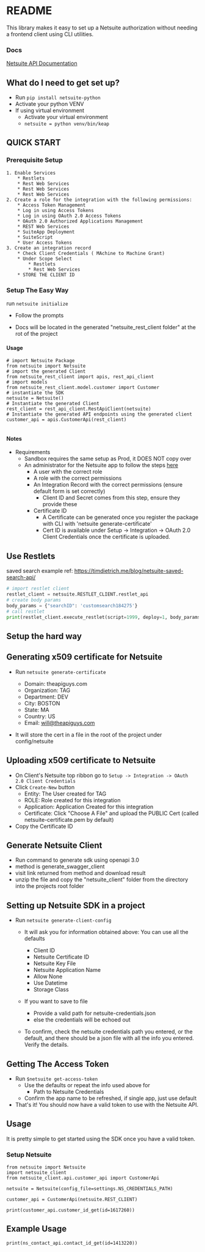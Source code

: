 # README #

This library makes it easy to set up a Netsuite authorization without needing a frontend client using CLI utilities.

### Docs ###
[Netsuite API Documentation](https://docs.oracle.com/en/cloud/saas/netsuite/ns-online-help/section_158022624537.html)

## What do I need to get set up? ##
* Run `pip install netsuite-python`
* Activate your python VENV
* If using virtual environment 
  * Activate your virtual environment
  * `netsuite = python venv/bin/keap`

## QUICK START ##

### Prerequisite  Setup ###
    1. Enable Services
        * Restlets
        * Rest Web Services
        * Rest Web Services
        * Rest Web Services
    2. Create a role for the integration with the following permissions:
        * Access Token Management
        * Log in using Access Tokens	
        * Log in using OAuth 2.0 Access Tokens	
        * OAuth 2.0 Authorized Applications Management	
        * REST Web Services	
        * SuiteApp Deployment	
        * SuiteScript
        * User Access Tokens	
    3. Create an integration record 
        * Check Client Credentials ( MAchine to Machine Grant)
        * Under Scope Select 
            * Restlets
            * Rest Web Services
        * STORE THE CLIENT ID 


 ### Setup The Easy Way  ###
run ``` netsuite initialize ```
* Follow the prompts

* Docs will be located in the generated "netsuite_rest_client folder" at the rot of the project

#### Usage ####
```
# import Netsuite Package
from netsuite import Netsuite
# import the generated Client
from netsuite_rest_client import apis, rest_api_client
# import models
from netsuite_rest_client.model.customer import Customer
# instantiate the SDK
netsuite = Netsuite()
# Instantiate the generated Client
rest_client = rest_api_client.RestApiClient(netsuite)
# Instantiate the generated API endpoints using the generated client
customer_api = apis.CustomerApi(rest_client)


```

 #### Notes ####
  * Requirements
    * Sandbox requires the same setup as Prod, it DOES NOT copy over
    * An administrator for the Netsuite app to follow the steps [here](https://docs.oracle.com/en/cloud/saas/netsuite/ns-online-help/section_157771281570.html)
      * A user with the correct role
      * A role with the correct permissions
      * An Integration Record with the correct permissions (ensure default form is set correctly)
        * Client ID and Secret comes from this step, ensure they provide these
      * Certificate ID
        * A Certificate can be generated once you register the package with CLI with 'netsuite generate-certificate' 
        * Cert ID is available under Setup -> Integration -> OAuth 2.0 Client Credentials once the certificate is uploaded.

## Use Restlets ##
saved search example ref: https://timdietrich.me/blog/netsuite-saved-search-api/
```python
# import restlet client
restlet_client = netsuite.RESTLET_CLIENT.restlet_api
# create body params 
body_params = {"searchID": 'customsearch184275'}
# call restlet
print(restlet_client.execute_restlet(script=1999, deploy=1, body_params=body))
```



## Setup the hard way ##

## Generating x509 certificate for Netsuite ###
 * Run `netsuite generate-certificate`
   * Domain: theapiguys.com
   * Organization: TAG 
   * Department: DEV
   * City: BOSTON
   * State: MA
   * Country: US
   * Email: will@theapiguys.com
 
 * It will store the cert in a file in the root of the project under config/netsuite

## Uploading x509 certificate to Netsuite ##
* On Client's Netsuite top ribbon go to `Setup -> Integration -> OAuth 2.0 Client Credentials`
* Click `Create-New` button
    * Entity: The User created for TAG
    * ROLE: Role created for this integration
    * Application: Application Created for this integration
    * Certificate: Click "Choose A File" and upload the PUBLIC Cert (called netsuite-certificate.pem by default)
* Copy the Certificate ID

## Generate Netsuite Client ##
* Run command to generate sdk using openapi 3.0 
* method is generate_swagger_client
* visit link returned from method and download result 
* unzip the file and copy the "netsuite_client" folder from the directory into the projects root folder
## Setting up Netsuite SDK in a project ##
* Run `netsuite generate-client-config`
    * It will ask you for information obtained above: You can use all the defaults
        * Client ID
        * Netsuite Certificate ID
        * Netsuite Key File
        * Netsuite Application Name
        * Allow None
        * Use Datetime
        * Storage Class
      
    * If you want to save to file
        * Provide a valid path for netsuite-credentials.json
        * else the credentials will be echoed out
    * To confirm, check the netsuite credentials path you entered, or the default, and there should be a json file with all
      the info you entered. Verify the details.

## Getting The Access Token ##
* Run `$netsuite get-access-token`
    * Use the defaults or repeat the info used above for
        * Path to Netsuite Credentials
    * Confirm the app name to be refreshed, if single app, just use default
* That's it! You should now have a valid token to use with the Netsuite API.


## Usage ##


It is pretty simple to get started using the SDK once you have a valid token.

### Setup Netsuite ###
```
from netsuite import Netsuite
import netsuite_client
from netsuite_client.api.customer_api import CustomerApi

netsuite = Netsuite(config_file=settings.NS_CREDENTIALS_PATH)

customer_api = CustomerApi(netsuite.REST_CLIENT)

print(customer_api.customer_id_get(id=1617260))
```

## Example Usage ##
 ```
 print(ns_contact_api.contact_id_get(id=1413220))
 ```
